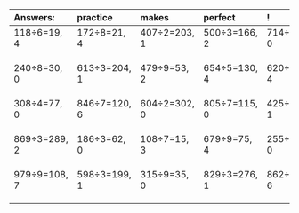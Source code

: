 | Answers: | practice | makes | perfect | ! |
| :--- | :--- | :--- | :--- | :--- |
| 118÷6=19, 4 | 172÷8=21, 4 | 407÷2=203, 1 | 500÷3=166, 2 | 714÷7=102, 0 | 
|   |   |   |   |   | 
|   |   |   |   |   | 
|   |   |   |   |   | 
| 240÷8=30, 0 | 613÷3=204, 1 | 479÷9=53, 2 | 654÷5=130, 4 | 620÷8=77, 4 | 
|   |   |   |   |   | 
|   |   |   |   |   | 
|   |   |   |   |   | 
| 308÷4=77, 0 | 846÷7=120, 6 | 604÷2=302, 0 | 805÷7=115, 0 | 425÷4=106, 1 | 
|   |   |   |   |   | 
|   |   |   |   |   | 
|   |   |   |   |   | 
| 869÷3=289, 2 | 186÷3=62, 0 | 108÷7=15, 3 | 679÷9=75, 4 | 255÷5=51, 0 | 
|   |   |   |   |   | 
|   |   |   |   |   | 
|   |   |   |   |   | 
| 979÷9=108, 7 | 598÷3=199, 1 | 315÷9=35, 0 | 829÷3=276, 1 | 862÷8=107, 6 | 
|   |   |   |   |   | 
|   |   |   |   |   | 
|   |   |   |   |   | 
